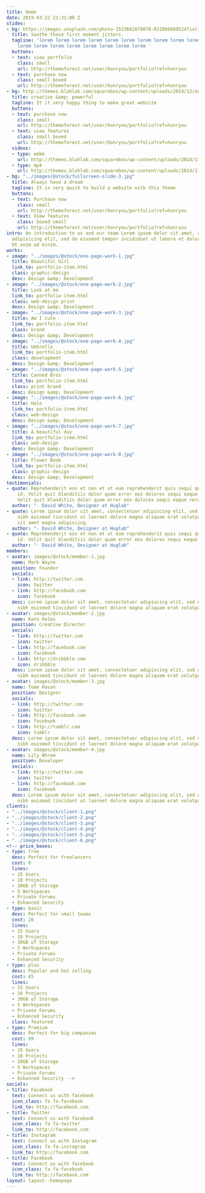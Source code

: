 ```yaml
---
title: Home
date: 2019-03-22 21:31:00 Z
slides:
- bg: https://images.unsplash.com/photo-1523662070078-0310b6680524?ixlib=rb-1.2.1&ixid=eyJhcHBfaWQiOjEyMDd9&auto=format&fit=crop&w=1050&q=80
  title: Soothe those first moment jitters.
  tagline: 'lorem lorem lorem lorem lorem lorem lorem lorem lorem lorem lorem lorem
    lorem lorem lorem lorem lorem lorem lorem lorem '
  buttons:
  - text: view portfolio
    class: small
    url: http://themeforest.net/user/honryou/portfolio?ref=honryou
  - text: purchase now
    class: small boxed
    url: http://themeforest.net/user/honryou/portfolio?ref=honryou
- bg: http://themes.blahlab.com/squarebox/wp-content/uploads/2014/12/out-short.jpg
  title: creative &amp; powerful
  tagline: It it very happy thing to make great website
  buttons:
  - text: purchase now
    class: small
    url: http://themeforest.net/user/honryou/portfolio?ref=honryou
  - text: view features
    class: small boxed
    url: http://themeforest.net/user/honryou/portfolio?ref=honryou
  videos:
  - type: webm
    url: http://themes.blahlab.com/squarebox/wp-content/uploads/2014/11/out-short.webm
  - type: mp4
    url: http://themes.blahlab.com/squarebox/wp-content/uploads/2014/11/out-short.mp4
- bg: "../images/@stock/fullscreen-slide-3.jpg"
  title: Always have a dream
  tagline: It is very quick to build a website with this theme
  buttons:
  - text: Purchase now
    class: small
    url: http://themeforest.net/user/honryou/portfolio?ref=honryou
  - text: View features
    class: boxed small
    url: http://themeforest.net/user/honryou/portfolio?ref=honryou
intro: An introduction to us and our team Lorem ipsum dolor sit amet, consectetur
  adipisicing elit, sed do eiusmod tempor incididunt ut labore et dolore magna aliqua.
  Ut enim ad minim.
works:
- image: "../images/@stock/one-page-work-1.jpg"
  title: Beautiful Girl
  link_to: portfolio-item.html
  class: graphic-design
  desc: Design &amp; Development
- image: "../images/@stock/one-page-work-2.jpg"
  title: Look at me
  link_to: portfolio-item.html
  class: web-design print
  desc: Design &amp; Development
- image: "../images/@stock/one-page-work-3.jpg"
  title: Am I cute
  link_to: portfolio-item.html
  class: brand
  desc: Design &amp; Development
- image: "../images/@stock/one-page-work-4.jpg"
  title: Umbrella
  link_to: portfolio-item.html
  class: development
  desc: Design &amp; Development
- image: "../images/@stock/one-page-work-5.jpg"
  title: Canned Bros
  link_to: portfolio-item.html
  class: print brand
  desc: Design &amp; Development
- image: "../images/@stock/one-page-work-6.jpg"
  title: Hale
  link_to: portfolio-item.html
  class: web-design
  desc: Design &amp; Development
- image: "../images/@stock/one-page-work-7.jpg"
  title: A beautiful day
  link_to: portfolio-item.html
  class: web-design
  desc: Design &amp; Development
- image: "../images/@stock/one-page-work-8.jpg"
  title: Flower Book
  link_to: portfolio-item.html
  class: graphic-design
  desc: Design &amp; Development
testimonials:
- quote: Reprehenderit eos et non et ut eum reprehenderit quis sequi quia vel repellendus
    id. Velit quit blanditiis dolor quam error eos dolores sequi eaque rerum est.
    Velit quit blanditiis dolor quam error eos dolores sequi eaque rerum est.
  author: "- David White, Designer at Huglab"
- quote: Lorem ipsum dolor sit amet, consectetuer adipiscing elit, sed diam nonummy
    nibh euismod tincidunt ut laoreet dolore magna aliquam erat volutpat consectetuer
    sit amet magna adipiscing.
  author: "- David White, Designer at Huglab"
- quote: Reprehenderit eos et non et ut eum reprehenderit quis sequi quia vel repellendus
    id. Velit quit blanditiis dolor quam error eos dolores sequi eaque rerum est.
  author: "- David White, Designer at Huglab"
members:
- avatar: images/@stock/member-1.jpg
  name: Mark Wayne
  position: Founder
  socials:
  - link: http://twitter.com
    icon: twitter
  - link: http://facebook.com
    icon: facebook
  desc: Lorem ipsum dolor sit amet, consectetuer adipiscing elit, sed diam nonummy
    nibh euismod tincidunt ut laoreet dolore magna aliquam erat volutpat consectetue.
- avatar: images/@stock/member-2.jpg
  name: Kate Holms
  position: Creative Director
  socials:
  - link: http://twitter.com
    icon: twitter
  - link: http://facebook.com
    icon: facebook
  - link: http://dribbble.com
    icon: dribbble
  desc: Lorem ipsum dolor sit amet, consectetuer adipiscing elit, sed diam nonummy
    nibh euismod tincidunt ut laoreet dolore magna aliquam erat volutpat consectetue.
- avatar: images/@stock/member-3.jpg
  name: Tome Hason
  position: Designer
  socials:
  - link: http://twitter.com
    icon: twitter
  - link: http://facebook.com
    icon: facebook
  - link: http://tumblr.com
    icon: tumblr
  desc: Lorem ipsum dolor sit amet, consectetuer adipiscing elit, sed diam nonummy
    nibh euismod tincidunt ut laoreet dolore magna aliquam erat volutpat consectetue.
- avatar: images/@stock/member-4.jpg
  name: Lily Whrem
  position: Developer
  socials:
  - link: http://twitter.com
    icon: twitter
  - link: http://facebook.com
    icon: facebook
  desc: Lorem ipsum dolor sit amet, consectetuer adipiscing elit, sed diam nonummy
    nibh euismod tincidunt ut laoreet dolore magna aliquam erat volutpat consectetue.
clients:
- "../images/@stock/client-1.png"
- "../images/@stock/client-2.png"
- "../images/@stock/client-3.png"
- "../images/@stock/client-4.png"
- "../images/@stock/client-5.png"
- "../images/@stock/client-6.png"
<!-- price_boxes:
- type: free
  desc: Perfect for freelancers
  cost: 0
  lines:
  - 15 Users
  - 10 Projects
  - 30GB of Storage
  - 5 Workspaces
  - Private Forums
  - Enhanced Security
- type: basic
  desc: Perfect for small teams
  cost: 20
  lines:
  - 15 Users
  - 10 Projects
  - 30GB of Storage
  - 5 Workspaces
  - Private Forums
  - Enhanced Security
- type: plus
  desc: Popular and hot selling
  cost: 45
  lines:
  - 15 Users
  - 10 Projects
  - 30GB of Storage
  - 5 Workspaces
  - Private Forums
  - Enhanced Security
  class: featured
- type: Premium
  desc: Perfect for big companies
  cost: 99
  lines:
  - 15 Users
  - 10 Projects
  - 30GB of Storage
  - 5 Workspaces
  - Private Forums
  - Enhanced Security -->
socials:
- title: Facebook
  text: Connect us with facebook
  icon_class: fa fa-facebook
  link_to: http://facebook.com
- title: Twitter
  text: Connect us with facebook
  icon_class: fa fa-twitter
  link_to: http://facebook.com
- title: Instagram
  text: Connect us with Instagram
  icon_class: fa fa-instagram
  link_to: http://facebook.com
- title: Facebook
  text: Connect us with facebook
  icon_class: fa fa-facebook
  link_to: http://facebook.com
layout: layout--homepage
---
```


